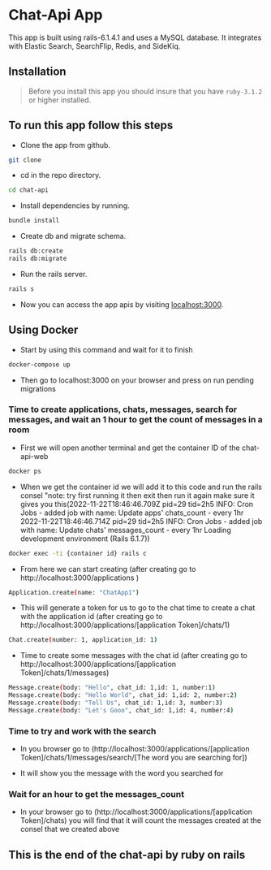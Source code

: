 # Chat-Api App

This app is built using rails-6.1.4.1 and uses a MySQL database. It integrates with Elastic Search, SearchFlip, Redis, and SideKiq.

## Installation
> Before you install this app you should insure that you have `ruby-3.1.2` or higher installed.

## To run this app follow this steps

* Clone the app from github.
```bash
git clone  
```

* cd in the repo directory.
```bash
cd chat-api
```

* Install dependencies by running.
```bash
bundle install
```

* Create db and migrate schema.
```bash
rails db:create
rails db:migrate
```

* Run the rails server.
```bash
rails s
```

* Now you can access the app apis by visiting [localhost:3000](localhost:3000).

## Using Docker

* Start by using this command and wait for it to finish
```bash
docker-compose up
```

* Then go to localhost:3000 on your browser and press on run pending migrations

### Time to create applications, chats, messages, search for messages, and wait an 1 hour to get the count of messages in a room

* First we will open another terminal and get the container ID of the chat-api-web
```bash
docker ps
``` 

* When we get the container id we will add it to this code and run the rails consel "note: try first running it then exit then run it again make sure it gives you this(2022-11-22T18:46:46.709Z pid=29 tid=2h5 INFO: Cron Jobs - added job with name: Update apps' chats_count - every 1hr
2022-11-22T18:46:46.714Z pid=29 tid=2h5 INFO: Cron Jobs - added job with name: Update chats' messages_count - every 1hr
Loading development environment (Rails 6.1.7))
```bash
docker exec -ti {container id} rails c
``` 

* From here we can start creating (after creating go to http://localhost:3000/applications )
```bash
Application.create(name: "ChatApp1")
``` 

* This will generate a token for us to go to the chat time to create a chat with the application id (after creating go to http://localhost:3000/applications/[application Token]/chats/1)
```bash
Chat.create(number: 1, application_id: 1)
``` 

* Time to create some messages with the chat id (after creating go to http://localhost:3000/applications/[application Token]/chats/1/messages)
```bash
Message.create(body: "Hello", chat_id: 1,id: 1, number:1)
Message.create(body: "Hello World", chat_id: 1,id: 2, number:2)
Message.create(body: "Tell Us", chat_id: 1,id: 3, number:3)
Message.create(body: "Let's Gooo", chat_id: 1,id: 4, number:4)
``` 

### Time to try and work with the search

* In you browser go to (http://localhost:3000/applications/[application Token]/chats/1/messages/search/[The word you are searching for])

* It will show you the message with the word you searched for

### Wait for an hour to get the messages_count 

* In your browser go to (http://localhost:3000/applications/[application Token]/chats) you will find that it will count the messages created at the consel that we created above

## This is the end of the chat-api by ruby on rails